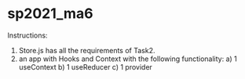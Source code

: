 # sp2021_ma6

Instructions:
1) Store.js has all the requirements of Task2.
2) an app with Hooks and Context with the following functionality:
    a) 1 useContext
    b) 1 useReducer
    c) 1 provider
